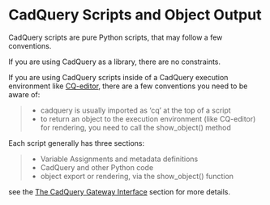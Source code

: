 <a id="cadquery-reference"></a>

# CadQuery Scripts and Object Output

CadQuery scripts are pure Python scripts, that may follow a few conventions.

If you are using CadQuery as a library, there are no constraints.

If you are using CadQuery scripts inside of a CadQuery execution environment
like [CQ-editor](https://github.com/CadQuery/CQ-editor), there are a few conventions you need to be aware of:

> * cadquery is usually imported as ‘cq’ at the top of a script
> * to return an object to the execution environment (like CQ-editor) for rendering, you need to call the show_object() method

Each script generally has three sections:

> * Variable Assignments and metadata definitions
> * CadQuery and other Python code
> * object export or rendering, via the show_object() function

see the [The CadQuery Gateway Interface](cqgi.md#cqgi) section for more details.
